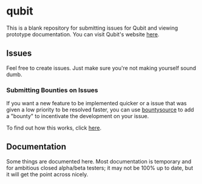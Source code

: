 # qubit
This is a blank repository for submitting issues for Qubit and viewing prototype documentation. You can visit Qubit's website [here][qubit-website].

## Issues
Feel free to create issues. Just make sure you're not making yourself sound dumb.

### Submitting Bounties on Issues

If you want a new feature to be implemented quicker or a issue that was given a low priority to be resolved faster, you can use [bountysource] to add a "bounty" to incentivate the development on your issue.

To find out how this works, click [here][how-bountysource-works].

## Documentation
Some things are documented here. Most documentation is temporary and for ambitious closed alpha/beta testers; it may not be 100% up to date, but it will get the point across nicely.

[qubit-website]: https://qubit.voximity.net/
[bountysource]: https://www.bountysource.com
[how-bountysource-works]: https://github.com/bountysource/core/wiki/Frequently-Asked-Questions#how-does-bountysource-work
